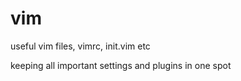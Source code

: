 # vim
useful vim files, vimrc, init.vim etc

keeping all important settings and plugins in one spot
